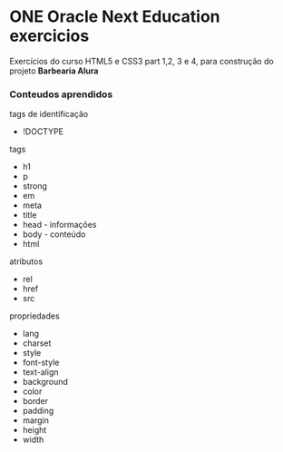 # ONE Oracle Next Education exercicios

<p>Exercícios do curso HTML5 e CSS3 part 1,2, 3 e 4, para construção do projeto <strong>Barbearia Alura</strong></p>

<h3>Conteudos aprendidos</h3>


<p>tags de identificação</p>
    <ul>
      <li>!DOCTYPE</li>
    </ul>

<p>tags</p>
    <ul>
      <li>h1</li>
      <li>p</li>
      <li>strong</li>
      <li>em</li>
      <li>meta</li>
      <li>title</li>
      <li>head - informações</li>
      <li>body - conteúdo</li>
        <li>html</li>
        <link>
    </ul>
    
  <p>atributos</p>
  <ul>
       <li>rel</li>
       <li>href</li>
    <li>src</li>
  </ul>  
    
 <p>propriedades</p>
    <ul>
    <li>lang</li>
    <li>charset</li>
    <li>style</li>
    <li>font-style</li>
    <li>text-align</li>
    <li>background</li>
    <li>color</li>
    <li>border</li>
    <li>padding</li>
    <li>margin</li>
    <li>height</li>
    <li>width</li>
    </ul>
